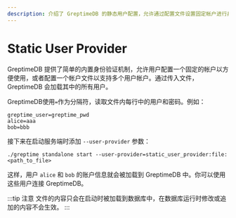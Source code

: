 ```yaml
---
description: 介绍了 GreptimeDB 的静态用户配置，允许通过配置文件设置固定帐户进行身份验证。
---
```


# Static User Provider

GreptimeDB 提供了简单的内置身份验证机制，允许用户配置一个固定的帐户以方便使用，或者配置一个帐户文件以支持多个用户帐户。通过传入文件，GreptimeDB 会加载其中的所有用户。

GreptimeDB使用`=`作为分隔符，读取文件内每行中的用户和密码。例如：

```
greptime_user=greptime_pwd
alice=aaa
bob=bbb
```

接下来在启动服务端时添加 `--user-provider` 参数：

```shell
./greptime standalone start --user-provider=static_user_provider:file:<path_to_file>
```

这样，用户 `alice` 和 `bob` 的账户信息就会被加载到 GreptimeDB 中。你可以使用这些用户连接 GreptimeDB。

:::tip 注意
文件的内容只会在启动时被加载到数据库中，在数据库运行时修改或追加的内容不会生效。
:::
